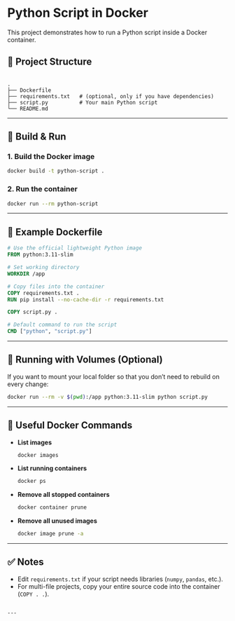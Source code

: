 # Python Script in Docker

This project demonstrates how to run a Python script inside a Docker container.

## 📂 Project Structure
```

.
├── Dockerfile
├── requirements.txt   # (optional, only if you have dependencies)
├── script.py          # Your main Python script
└── README.md

````

---

## 🚀 Build & Run

### 1. Build the Docker image
```bash
docker build -t python-script .
````

### 2. Run the container

```bash
docker run --rm python-script
```

---

## 📝 Example Dockerfile

```dockerfile
# Use the official lightweight Python image
FROM python:3.11-slim

# Set working directory
WORKDIR /app

# Copy files into the container
COPY requirements.txt .
RUN pip install --no-cache-dir -r requirements.txt

COPY script.py .

# Default command to run the script
CMD ["python", "script.py"]
```

---

## 🧩 Running with Volumes (Optional)

If you want to mount your local folder so that you don’t need to rebuild on every change:

```bash
docker run --rm -v $(pwd):/app python:3.11-slim python script.py
```

---

## 🐳 Useful Docker Commands

* **List images**

  ```bash
  docker images
  ```
* **List running containers**

  ```bash
  docker ps
  ```
* **Remove all stopped containers**

  ```bash
  docker container prune
  ```
* **Remove all unused images**

  ```bash
  docker image prune -a
  ```

---

## ✅ Notes

* Edit `requirements.txt` if your script needs libraries (`numpy`, `pandas`, etc.).
* For multi-file projects, copy your entire source code into the container (`COPY . .`).

```

---
